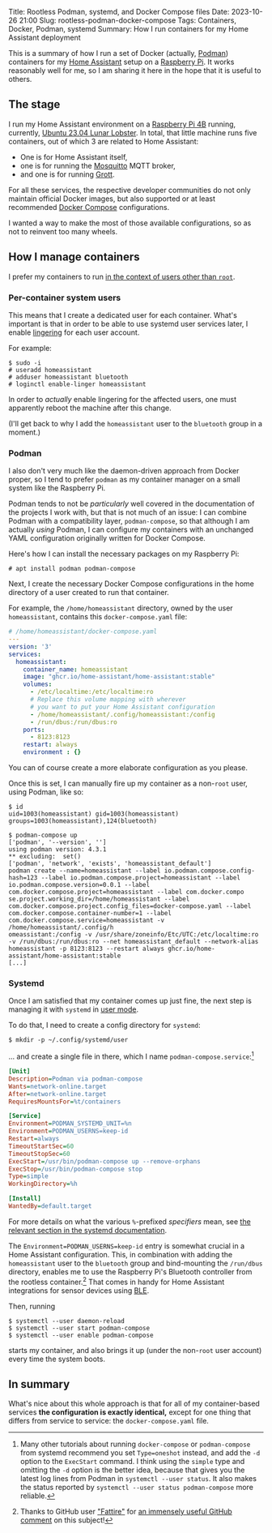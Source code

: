 Title: Rootless Podman, systemd, and Docker Compose files
Date: 2023-10-26 21:00
Slug: rootless-podman-docker-compose
Tags: Containers, Docker, Podman, systemd
Summary: How I run containers for my Home Assistant deployment

This is a summary of how I run a set of Docker (actually, [Podman](https://podman.io/)) containers for my [Home Assistant](https://www.home-assistant.io/) setup on a [Raspberry Pi](https://en.wikipedia.org/wiki/Raspberry_Pi). It works reasonably well for me, so I am sharing it here in the hope that it is useful to others.


## The stage

I run my Home Assistant environment on a [Raspberry Pi 4B](https://www.raspberrypi.com/products/raspberry-pi-4-model-b/) running, currently, [Ubuntu 23.04 Lunar Lobster](https://releases.ubuntu.com/lunar/).
In total, that little machine runs five containers, out of which 3 are related to Home Assistant:

* One is for Home Assistant itself,
* one is for running the [Mosquitto](https://mosquitto.org/) MQTT broker,
* and one is for running [Grott](https://github.com/johanmeijer/grott).

For all these services, the respective developer communities do not only maintain official Docker images, but also supported or at least recommended [Docker Compose](https://docs.docker.com/compose/) configurations.

I wanted a way to make the most of those available configurations, so as not to reinvent too many wheels.


## How I manage containers

I prefer my containers to run [in the context of users other than `root`](https://www.redhat.com/sysadmin/rootless-podman-makes-sense).

### Per-container system users

This means that I create a dedicated user for each container.
What's important is that in order to be able to use systemd user services later, I enable [lingering](https://www.freedesktop.org/software/systemd/man/latest/loginctl.html#enable-linger%20USER%E2%80%A6) for each user account.

For example:

```console
$ sudo -i
# useradd homeassistant
# adduser homeassistant bluetooth
# loginctl enable-linger homeassistant
```

In order to *actually* enable lingering for the affected users, one must apparently reboot the machine after this change.

(I'll get back to why I add the `homeassistant` user to the `bluetooth` group in a moment.)

### Podman

I also don't very much like the daemon-driven approach from Docker proper, so I tend to prefer `podman` as my container manager on a small system like the Raspberry Pi.

Podman tends to not be *particularly* well covered in the documentation of the projects I work with, but that is not much of an issue:
I can combine Podman with a compatibility layer, `podman-compose`, so that although I am actually *using* Podman, I can configure my containers with an unchanged YAML configuration originally written for Docker Compose.

Here's how I can install the necessary packages on my Raspberry Pi:

```console
# apt install podman podman-compose
```

Next, I create the necessary Docker Compose configurations in the home directory of a user created to run that container.

For example, the `/home/homeassistant` directory, owned by the user `homeassistant`, contains this `docker-compose.yaml` file:

```yaml
# /home/homeassistant/docker-compose.yaml
---
version: '3'
services:
  homeassistant:
    container_name: homeassistant
    image: "ghcr.io/home-assistant/home-assistant:stable"
    volumes:
      - /etc/localtime:/etc/localtime:ro
      # Replace this volume mapping with wherever
      # you want to put your Home Assistant configuration
      - /home/homeassistant/.config/homeassistant:/config
      - /run/dbus:/run/dbus:ro
    ports:
      - 8123:8123
    restart: always
    environment : {}
```

You can of course create a more elaborate configuration as you please.

Once this is set, I can manually fire up my container as a non-`root` user, using Podman, like so:

```console
$ id
uid=1003(homeassistant) gid=1003(homeassistant) groups=1003(homeassistant),124(bluetooth)

$ podman-compose up
['podman', '--version', '']
using podman version: 4.3.1
** excluding:  set()
['podman', 'network', 'exists', 'homeassistant_default']
podman create --name=homeassistant --label io.podman.compose.config-hash=123 --label io.podman.compose.project=homeassistant --label io.podman.compose.version=0.0.1 --label com.docker.compose.project=homeassistant --label com.docker.compo
se.project.working_dir=/home/homeassistant --label com.docker.compose.project.config_files=docker-compose.yaml --label com.docker.compose.container-number=1 --label com.docker.compose.service=homeassistant -v /home/homeassistant/.config/h
omeassistant:/config -v /usr/share/zoneinfo/Etc/UTC:/etc/localtime:ro -v /run/dbus:/run/dbus:ro --net homeassistant_default --network-alias homeassistant -p 8123:8123 --restart always ghcr.io/home-assistant/home-assistant:stable
[...]
```

### Systemd

Once I am satisfied that my container comes up just fine, the next step is managing it with `systemd` in [user mode](https://wiki.archlinux.org/title/systemd/User).

To do that, I need to create a config directory for `systemd`:

```console
$ mkdir -p ~/.config/systemd/user
```

... and create a single file in there, which I name `podman-compose.service`:[^oneshot]

[^oneshot]: Many other tutorials about running `docker-compose` or `podman-compose` from systemd recommend you set `Type=oneshot` instead, and add the `-d` option to the `ExecStart` command. I think using the `simple` type and omitting the `-d` option is the better idea, because that gives you the latest log lines from Podman in `systemctl --user status`. It also makes the status reported by `systemctl --user status podman-compose` more reliable.

```ini
[Unit]
Description=Podman via podman-compose
Wants=network-online.target
After=network-online.target
RequiresMountsFor=%t/containers

[Service]
Environment=PODMAN_SYSTEMD_UNIT=%n
Environment=PODMAN_USERNS=keep-id
Restart=always
TimeoutStartSec=60
TimeoutStopSec=60
ExecStart=/usr/bin/podman-compose up --remove-orphans
ExecStop=/usr/bin/podman-compose stop
Type=simple
WorkingDirectory=%h

[Install]
WantedBy=default.target
```

For more details on what the various `%`-prefixed *specifiers* mean, see [the relevant section in the systemd documentation](https://www.freedesktop.org/software/systemd/man/latest/systemd.unit.html#Specifiers).

The `Environment=PODMAN_USERNS=keep-id` entry is somewhat crucial in a Home Assistant configuration.
This, in combination with adding the `homeassistant` user to the `bluetooth` group and bind-mounting the `/run/dbus` directory, enables me to use the Raspberry Pi's Bluetooth controller from the rootless container.[^fattire]
That comes in handy for Home Assistant integrations for sensor devices using [BLE](https://en.wikipedia.org/wiki/Bluetooth_Low_Energy).

[^fattire]: Thanks to GitHub user ["Fattire"](https://github.com/fat-tire) for [an immensely useful GitHub comment](https://github.com/onedr0p/containers/issues/68#issuecomment-1250035050) on this subject!


Then, running

```console
$ systemctl --user daemon-reload
$ systemctl --user start podman-compose
$ systemctl --user enable podman-compose
```

starts my container, and also brings it up (under the non-`root` user account) every time the system boots.

## In summary

What's nice about this whole approach is that for all of my container-based services **the configuration is exactly identical,** except for one thing that differs from service to service: the `docker-compose.yaml` file.
